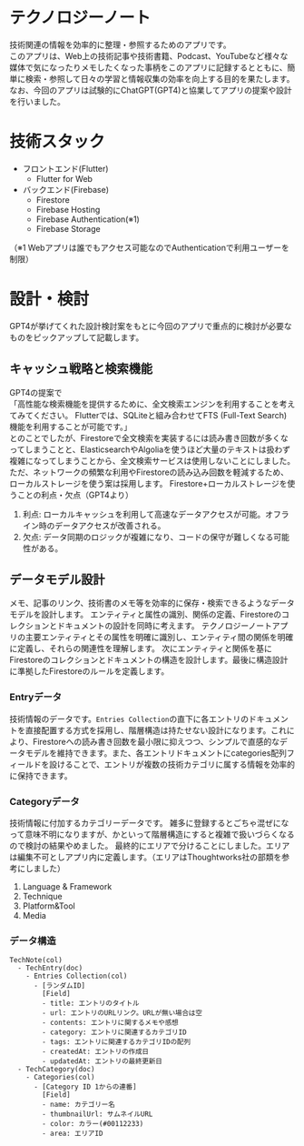 # テクノロジーノート
技術関連の情報を効率的に整理・参照するためのアプリです。  
このアプリは、Web上の技術記事や技術書籍、Podcast、YouTubeなど様々な媒体で気になったりメモしたくなった事柄をこのアプリに記録するとともに、簡単に検索・参照して日々の学習と情報収集の効率を向上する目的を果たします。  
なお、今回のアプリは試験的にChatGPT(GPT4)と協業してアプリの提案や設計を行いました。

# 技術スタック
- フロントエンド(Flutter)
  - Flutter for Web
- バックエンド(Firebase)
  - Firestore
  - Firebase Hosting
  - Firebase Authentication(※1)
  - Firebase Storage  

（※1 Webアプリは誰でもアクセス可能なのでAuthenticationで利用ユーザーを制限）

# 設計・検討
GPT4が挙げてくれた設計検討案をもとに今回のアプリで重点的に検討が必要なものをピックアップして記載します。  

## キャッシュ戦略と検索機能
GPT4の提案で  
「高性能な検索機能を提供するために、全文検索エンジンを利用することを考えてみてください。  Flutterでは、SQLiteと組み合わせてFTS (Full-Text Search) 機能を利用することが可能です。」  
とのことでしたが、Firestoreで全文検索を実装するには読み書き回数が多くなってしまうことと、ElasticsearchやAlgoliaを使うほど大量のテキストは扱わず複雑になってしまうことから、全文検索サービスは使用しないことにしました。  
ただ、ネットワークの頻繁な利用やFirestoreの読み込み回数を軽減するため、ローカルストレージを使う案は採用します。
Firestore+ローカルストレージを使うことの利点・欠点（GPT4より）
1. 利点: ローカルキャッシュを利用して高速なデータアクセスが可能。オフライン時のデータアクセスが改善される。
2. 欠点: データ同期のロジックが複雑になり、コードの保守が難しくなる可能性がある。
## データモデル設計
メモ、記事のリンク、技術書のメモ等を効率的に保存・検索できるようなデータモデルを設計します。
エンティティと属性の識別、関係の定義、Firestoreのコレクションとドキュメントの設計を同時に考えます。
テクノロジーノートアプリの主要エンティティとその属性を明確に識別し、エンティティ間の関係を明確に定義し、それらの関連性を理解します。
次にエンティティと関係を基にFirestoreのコレクションとドキュメントの構造を設計します。最後に構造設計に準拠したFirestoreのルールを定義します。
### Entryデータ
技術情報のデータです。`Entries Collection`の直下に各エントリのドキュメントを直接配置する方式を採用し、階層構造は持たせない設計になります。これにより、Firestoreへの読み書き回数を最小限に抑えつつ、シンプルで直感的なデータモデルを維持できます。また、各エントリドキュメントにcategories配列フィールドを設けることで、エントリが複数の技術カテゴリに属する情報を効率的に保持できます。
### Categoryデータ
技術情報に付加するカテゴリーデータです。
雑多に登録するとごちゃ混ぜになって意味不明になりますが、かといって階層構造にすると複雑で扱いづらくなるので検討の結果やめました。
最終的にエリアで分けることにしました。エリアは編集不可としアプリ内に定義します。（エリアはThoughtworks社の部類を参考にしました）
1. Language & Framework
2. Technique
3. Platform&Tool
4. Media
### データ構造
```
TechNote(col)
  - TechEntry(doc)
    - Entries Collection(col)
      - [ランダムID]
        [Field]
        - title: エントリのタイトル
        - url: エントリのURLリンク。URLが無い場合は空
        - contents: エントリに関するメモや感想
        - category: エントリに関連するカテゴリID
        - tags: エントリに関連するカテゴリIDの配列
        - createdAt: エントリの作成日
        - updatedAt: エントリの最終更新日
  - TechCategory(doc)
    - Categories(col)
      - [Category ID 1からの連番]
        [Field]
        - name: カテゴリー名
        - thumbnailUrl: サムネイルURL
        - color: カラー(#00112233)
        - area: エリアID
```
